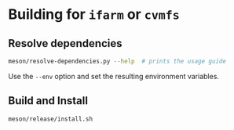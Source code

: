 # Building for `ifarm` or `cvmfs`

## Resolve dependencies

```bash
meson/resolve-dependencies.py --help  # prints the usage guide
```
Use the `--env` option and set the resulting environment variables.

## Build and Install

```
meson/release/install.sh
```
